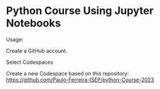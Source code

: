 # Python Course Using Jupyter Notebooks

Usage: 

Create a GitHub account.

Select Codespaces 

Create a new Codespace based on this repository: https://github.com/Paulo-Ferreira-ISEP/python-Course-2023





